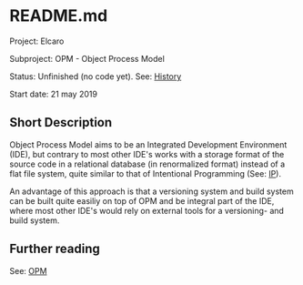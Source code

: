# README.md

Project: Elcaro

Subproject: OPM - Object Process Model

Status: Unfinished (no code yet). See: [History]

[History]: https://github.com/Elcaro-Software/opm/blob/master/HISTORY.md

Start date: 21 may 2019

## Short Description

Object Process Model aims to be an Integrated Development Environment (IDE), but contrary to most other IDE's works with a storage format of the source code in a relational database (in renormalized format) instead of a flat file system, quite similar to that of Intentional Programming (See: [IP]).

[IP]: https://en.wikipedia.org/wiki/Intentional_programming "Intentional Programming"

An advantage of this approach is that a versioning system and build system can be built quite easiliy on top of OPM and be integral part of the IDE, where most other IDE's would rely on external tools for a versioning- and build system.

## Further reading

See: [OPM]

[OPM]: https://github.com/Elcaro-Software/opm/blob/master/opm.md "OPM"
